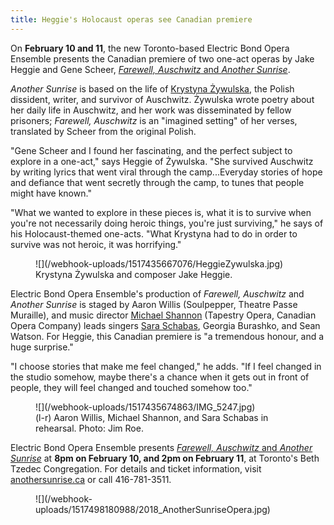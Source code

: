 ```yaml
---
title: Heggie's Holocaust operas see Canadian premiere
---
```


On **February 10 and 11**, the new Toronto-based Electric Bond Opera Ensemble presents the Canadian premiere of two one-act operas by Jake Heggie and Gene Scheer, [*Farewell, Auschwitz* and *Another Sunrise*](https://www.beth-tzedec.org/page/hub/category/event-another-sunrise-farewell-auschwitz-opera).

*Another Sunrise* is based on the life of [Krystyna Żywulska](http://holocaustmusic.ort.org/places/camps/death-camps/auschwitz/zywulska-krystyna/), the Polish dissident, writer, and survivor of Auschwitz. Żywulska wrote poetry about her daily life in Auschwitz, and her work was disseminated by fellow prisoners; *Farewell, Auschwitz* is an "imagined setting" of her verses, translated by Scheer from the original Polish.

"Gene Scheer and I found her fascinating, and the perfect subject to explore in a one-act," says Heggie of Żywulska. "She survived Auschwitz by writing lyrics that went viral through the camp...Everyday stories of hope and defiance that went secretly through the camp, to tunes that people might have known." 

"What we wanted to explore in these pieces is, what it is to survive when you're not necessarily doing heroic things, you're just surviving," he says of his Holocaust-themed one-acts. "What Krystyna had to do in order to survive was not heroic, it was horrifying." 

<figure data-type="image">
![](/webhook-uploads/1517435667076/HeggieZywulska.jpg)
<figcaption>Krystyna Żywulska and composer Jake Heggie.</figcaption>
</figure>

Electric Bond Opera Ensemble's production of *Farewell, Auschwitz* and *Another Sunrise* is staged by Aaron Willis (Soulpepper, Theatre Passe Muraille), and music director [Michael Shannon](/michael-shannon-the-opera-pianist/) (Tapestry Opera, Canadian Opera Company) leads singers [Sara Schabas](/spotlight-on-sara-schabas/), Georgia Burashko, and Sean Watson. For Heggie, this Canadian premiere is "a tremendous honour, and a huge surprise."

"I choose stories that make me feel changed," he adds. "If I feel changed in the studio somehow, maybe there's a chance when it gets out in front of people, they will feel changed and touched somehow too."

<figure data-type="image">
![](/webhook-uploads/1517435674863/IMG_5247.jpg)
<figcaption>(l-r) Aaron Willis, Michael Shannon, and Sara Schabas in rehearsal. Photo: Jim Roe.</figcaption>
</figure>

Electric Bond Opera Ensemble presents [*Farewell, Auschwitz* and *Another Sunrise*](https://www.beth-tzedec.org/page/hub/category/event-another-sunrise-farewell-auschwitz-opera) at **8pm on February 10, and 2pm on February 11**, at Toronto's Beth Tzedec Congregation. For details and ticket information, visit [anothersunrise.ca](https://www.beth-tzedec.org/page/hub/category/event-another-sunrise-farewell-auschwitz-opera) or call 416-781-3511.

<figure data-type="image">
![](/webhook-uploads/1517498180988/2018_AnotherSunriseOpera.jpg)
</figure>
